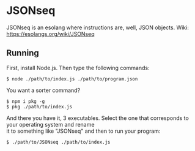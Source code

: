 # JSONseq

JSONseq is an esolang where instructions are, well, JSON objects. Wiki: https://esolangs.org/wiki/JSONseq

## Running
First, install Node.js. Then type the following commands:

```
$ node ./path/to/index.js ./path/to/program.json
```

You want a sorter command?

```
$ npm i pkg -g
$ pkg ./path/to/index.js
```

And there you have it, 3 executables. Select the one that corresponds to your operating system and rename  
it to something like "JSONseq" and then to run your program:

```
$ ./path/to/JSONseq ./path/to/index.js
```